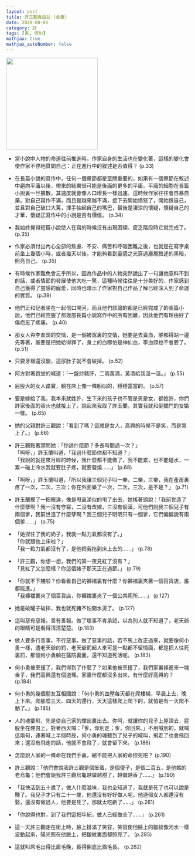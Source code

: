 ```yaml
---
layout: post
title: 許三觀賣血記 (余華)
date: 2020-08-04
category: 訣
tags: [書, 佳句]
mathjax: true
mathjax_autoNumber: false
---
```


<img src="https://doltegg.github.io/book/images/sellbold.jpg" style="width:250px;">

- 當小說中人物的命運往前推進時，作家自身的生活也在變化著，這樣的變化會使作家不停地質問自己：正在進行中的敘述是否值得？ (p.33)

- 在長篇小說的寫作中，任何一個章節都是至關重要的，如果有一個章節在敘述中趨向平庸以後，帶來的結果很可能是後面的更多的平庸。平庸的細胞在長篇小說裏一旦擴散，其速度就會像人口增長一樣迅速。這時候作家往往會自暴自棄。對自己寫作不滿，而且是越來越不滿，接下去開始憤怒了，開始恨自己，並且對自己破口大罵，揮手抽起自己的嘴巴，最後是淒涼的懷疑，懷疑自己的才華，懷疑正寫作中的小說是否有價值。 (p.34)

- 我始終覺得短篇小說使人在寫的時候沒有出現困頓、疲乏階段時它就完成了。 (p.35)

- 作家必須付出內心全部的焦慮、不安、痛苦和呼吸困難之後，也就是在寫字桌前坐上幾個小時，或者幾天以後，才能夠看到靈感之光穿過層層敘述的黑暗，照亮自己。 (p.35)

- 有時候作家難免會忘乎所以，因為作品中的人物突然說出了一句讓他意料不到的話，或者情節的發展使他大吃一驚，這種時候往往是十分美好的，作家感到自己獲得了靈感的寵愛，同時也暗示了作家對自己作品了解已經深入到了命運的實質。 (p.39)

- 他們正和記者坐在一起信口開河，而且他們談論的都是已經完成了的長篇小說，他們已經克服了那幾部長篇小說寫作中的所有困難，因此他們有理由好了傷疤忘了疼痛。 (p.40)

- 那女人與李血頭的交情，是一個被窩裏的交情，她要是去賣血，誰都得站一邊先等著，誰要是把她給得罪了，身上的血哪怕是神仙血，李血頭也不會要了。 (p.51)

- 只要牙根還沒酸，這尿肚子就不會破掉。 (p.52)

- 阿方對著跑堂的喊道：「一盤炒豬肝，二兩黃酒，黃酒給我溫一溫。」 (p.55)

- 屁股大的女人踏實，躺在床上像一條船似的，穩穩當當的。 (p.57)

- 要是嫁給了我，我本來就姓許，生下來的孩子也不管是男是女，都姓許，你們許家後面的香火也就接上了，說起來我取了許玉蘭，其實我就和倒插門的女婿一樣。 (p.65)

- 她的父親對許三觀說：「看到了嗎？這就是女人，高興的時候不是笑，而是哭上了。」 (p.66)

- 許三觀點著頭問她：「你過什麼節？多長時間過一次？」<br>
  「啊呀，」許玉蘭叫道，「我過什麼節你都不知道？」<br>
  「我說的就是來月經的時候，我什麼都不能做了，我不能累，也不能碰水，一累一碰上冷水我就要肚子疼，就要發燒……」 (p.68)

- 「啊呀，」許玉蘭叫道，「所以我讓三個兒子叫一樂，二樂，三樂，我在產房裏疼了一次，二次，三次；你在外面樂了一次，二次，三次，是不是？」 (p.71)

- 許玉蘭摸了一把眼淚，像是甩鼻涕似的甩了出去，她搖著頭說：「我前世造了什麼孽啊？我一沒有守寡，二沒有改嫁，三沒有偷漢，可他們說我三個兒子有兩個爹，我前世造了什麼孽啊？我三個兒子明明只有一個爹，它們偏偏說有兩個爹……」 (p.75)

- 「她捏住了我的奶子，我就一點力氣都沒有了。」<br>
  「你就跟他上床啦？」<br>
  「我一點力氣都沒有了，是他把我拖到床上去的……」 (p.78)

- 「許三觀，你想一想，我們的第一夜見紅了沒有？」<br>
  「見紅了又怎麼樣？你這個婊子那天正在過節。」 (p.79)

- 「你就不下賤啦？你看看自己的褲襠裏有什麼？你褲襠裏夾著一個百貨店，誰都能進。」<br>
  「我褲襠裏夾了個百貨店，你褲襠裏夾了一個公共廁所……」 (p.127)

- 她是破罐子破摔，我也就死豬不怕開水燙了。 (p.127)

- 這叫惡有惡報，善有善報。做了壞事不肯承認，以為別人就不知道了，老天爺的眼睛可是看得清清楚楚。 (p.183)

- 做人要多行善事，不行惡事。做了惡事的話，若不馬上改正過來，就要像何小勇一樣，遭老天爺的罰，老天爺罰起人來可是一點都不留情面，都是把人往死裏罰，那個何小勇躺在醫院裏面，還不知道死活呢。 (p.183)

- 何小勇被車撞了，我們得到了什麼了？如果他被車撞了，我們家裏掉進來一塊金子，我們高興還有個道理。家裏什麼都沒多出來，有什麼好高興的？ (p.184)

- 何小勇的幾個朋友互相間說：「何小勇的血壓每天都在爬樓梯，早晨上去，晚上下來。爬那麼三天、四天的還行，天天這樣爬上爬下的，就怕是有一天爬不動了。」 (p.185)

- 人的魂要飛，先是從自己家的煙囪裏出去。你呵，就讓你的兒子上屋頂去，屁股坐在煙囪上，對著西天喊：「爹，你別走；爹，你回來。」不用喊別的，就喊這兩句，連著喊上半個時辰，何小勇的魂聽到了兒子的喊叫，飛走了也會飛回來；還沒有飛走的話，他就不會飛了，就會留下來。 (p.186)

- 怎麼說人家的一條命在我們手裏，總不能把人家的命捏死吧？ (p.190)

- 許三觀說：「他們會說我許三觀是個笨蛋，是個傻子，是個二百五，是他媽的老烏龜；他們會說我許三觀烏龜越做越甜了，越做越香了……」 (p.190)

- 「我快活到五十歲了，做人什麼滋味，我也全知道了，我就是死了也可以說是賺了。我兒子才只有二十一歲，他還沒有好好做人呢，他連個女人都還沒有娶，還沒有做過人，他要是死了，那就太吃虧了……」 (p.261)

- 「你說得也對，到了我們這把年紀，做人已經做全了……」 (p.261)

- 這一天許三觀走在街上時，臉上掛滿了笑容，笑容使他臉上的皺紋像河水一樣波動起來，陽光照在他臉上，把皺紋裏面都照亮了。 (p.285)

- 這就叫屌毛出得比眉毛晚，長得倒底比眉毛長。 (p.282)
